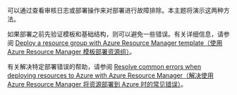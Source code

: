 可以通过查看审核日志或部署操作来对部署进行故障排除。本主题将演示这两种方法。

如果部署之前先验证模板和基础结构，则可以避免一些错误。有关详细信息，请参阅 [Deploy a resource group with Azure Resource Manager template（使用 Azure Resource Manager 模板部署资源组）](/documentation/articles/resource-group-template-deploy/)。

有关解决特定部署错误的帮助，请参阅 [Resolve common errors when deploying resources to Azure with Azure Resource Manager（解决使用 Azure Resource Manager 将资源部署到 Azure 时的常见错误）](/documentation/articles/resource-manager-common-deployment-errors)。
<!---HONumber=Mooncake_0704_2016-->